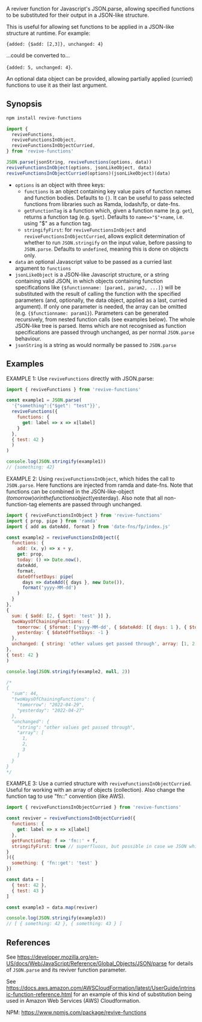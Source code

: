 A reviver function for Javascript's JSON.parse, allowing specified functions to be substituted for their output in a JSON-like structure.

This is useful for allowing set functions to be applied in a JSON-like structure at runtime. For example:

`{added: {$add: [2,3]}, unchanged: 4}` 

...could be converted to...

`{added: 5, unchanged: 4}`. 

An optional data object can be provided, allowing partially applied (curried) functions to use it as their last argument.

## Synopsis

```js
npm install revive-functions

import { 
  reviveFunctions, 
  reviveFunctionsInObject, 
  reviveFunctionsInObjectCurried, 
} from 'revive-functions'

JSON.parse(jsonString, reviveFunctions(options, data))
reviveFunctionsInObject(options, jsonLikeObject, data)
reviveFunctionsInObjectCurried(options)(jsonLikeObject)(data)
```

* `options` is an object with three keys:
  * `functions` is an object containing key value pairs of function names and function bodies. Defaults to `{}`. It can be useful to pass selected functions from libraries such as Ramda, lodash/fp, or date-fns.
  * `getFunctionTag` is a function which, given a function name (e.g. `get`), returns a function tag (e.g. `$get`). Defaults to `name=>"$"+name`, i.e. using "$" as a function tag.
  * `stringifyFirst`: for `reviveFunctionsInObject` and `reviveFunctionsInObjectCurried`, allows explicit determination of whether to run `JSON.stringify` on the input value, before passing to `JSON.parse`. Defaults to `undefined`, meaning this is done on objects only.
* `data` an optional Javascript value to be passed as a curried last argument to `functions`
* `jsonLikeObject` is a JSON-like Javascript structure, or a string containing valid JSON, in which objects containing function specifications like `{$functionname: [param1, param2, ...]}` will be substituted with the result of calling the function with the specified parameters (and, optionally, the data object, applied as a last, curried argument). If only one parameter is needed, the array can be omitted (e.g. `{$functionname: param1}`). Parameters can be generated recursively, from nested function calls (see examples below). The whole JSON-like tree is parsed. Items which are not recognised as function specifications are passed through unchanged, as per normal `JSON.parse` behaviour.
* `jsonString` is a string as would normally be passed to `JSON.parse`

## Examples

EXAMPLE 1: Use `reviveFunctions` directly with JSON.parse:
```js
import { reviveFunctions } from 'revive-functions'

const example1 = JSON.parse(
  '{"something":{"$get": "test"}}',
  reviveFunctions({
    functions: {
      get: label => x => x[label]
    }
  },
  { test: 42 }
  )
)

console.log(JSON.stringify(example1))
// {something: 42}
```

EXAMPLE 2: Using `reviveFunctionsInObject`, which hides the call to `JSON.parse`. Here functions are injected from ramda and date-fns.
Note that functions can be combined in the JSON-like-object ($tomorrow)
or in the functions object ($yesterday).
Also note that all non-function-tag elements are passed through unchanged.
```js
import { reviveFunctionsInObject } from 'revive-functions'
import { prop, pipe } from 'ramda'
import { add as dateAdd, format } from 'date-fns/fp/index.js'

const example2 = reviveFunctionsInObject({
  functions: {
    add: (x, y) => x + y,
    get: prop,
    today: () => Date.now(),
    dateAdd,
    format,
    dateOffsetDays: pipe(
      days => dateAdd({ days }, new Date()),
      format('yyyy-MM-dd')
    )
  }
},
{
  sum: { $add: [2, { $get: 'test' }] },
  twoWaysOfChainingFunctions: {
    tomorrow: { $format: ['yyyy-MM-dd', { $dateAdd: [{ days: 1 }, { $today: [] }] }] },
    yesterday: { $dateOffsetDays: -1 }
  },
  unchanged: { string: 'other values get passed through', array: [1, 2, 3] }
},
{ test: 42 }
)

console.log(JSON.stringify(example2, null, 2))

/*
{
  "sum": 44,
  "twoWaysOfChainingFunctions": {
    "tomorrow": "2022-04-29",
    "yesterday": "2022-04-27"
  },
  "unchanged": {
    "string": "other values get passed through",
    "array": [
      1,
      2,
      3
    ]
  }
}
*/

```
EXAMPLE 3: Use a curried structure with `reviveFunctionsInObjectCurried`.
Useful for working with an array of objects (collection).
Also change the function tag to use "fn::" convention (like AWS).
```js
import { reviveFunctionsInObjectCurried } from 'revive-functions'

const reviver = reviveFunctionsInObjectCurried({
  functions: {
    get: label => x => x[label]
  },
  getFunctionTag: f => 'fn::' + f,
  stringifyFirst: true // superfluous, but possible in case we JSON which could be just a string
}
)({
  something: { 'fn::get': 'test' }
})

const data = [
  { test: 42 },
  { test: 43 }
]

const example3 = data.map(reviver)

console.log(JSON.stringify(example3))
// [ { something: 42 }, { something: 43 } ]

```

## References

See https://developer.mozilla.org/en-US/docs/Web/JavaScript/Reference/Global_Objects/JSON/parse for details of `JSON.parse` and its reviver function parameter.

See https://docs.aws.amazon.com/AWSCloudFormation/latest/UserGuide/intrinsic-function-reference.html for an example of this kind of substitution being used in Amazon Web Services (AWS) Cloudformation.

NPM: https://www.npmjs.com/package/revive-functions